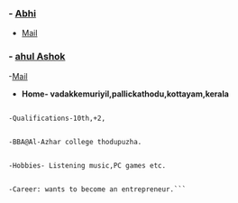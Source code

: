 ### - [Abhi](https://github.com/@cruiz24)
- [Mail](sushamalayam@gmail.com)


### - [ahul Ashok](https://github.com/@rahul4219)


-[Mail](rahulashok964@gmail.com)



- **Home- vadakkemuriyil,pallickathodu,kottayam,kerala**
```

-Qualifications-10th,+2,


-BBA@Al-Azhar college thodupuzha.


-Hobbies- Listening music,PC games etc.


-Career: wants to become an entrepreneur.```
